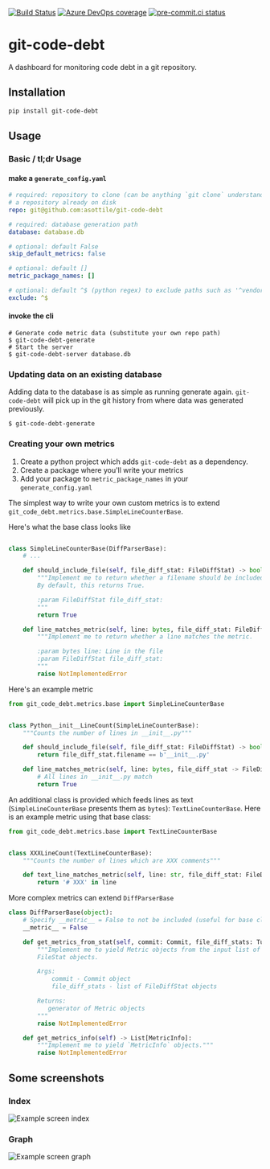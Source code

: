[![Build Status](https://asottile.visualstudio.com/asottile/_apis/build/status/asottile.git-code-debt?branchName=main)](https://asottile.visualstudio.com/asottile/_build/latest?definitionId=16&branchName=main)
[![Azure DevOps coverage](https://img.shields.io/azure-devops/coverage/asottile/asottile/16/main.svg)](https://dev.azure.com/asottile/asottile/_build/latest?definitionId=16&branchName=main)
[![pre-commit.ci status](https://results.pre-commit.ci/badge/github/asottile/git-code-debt/main.svg)](https://results.pre-commit.ci/latest/github/asottile/git-code-debt/main)

git-code-debt
=============

A dashboard for monitoring code debt in a git repository.


## Installation

```bash
pip install git-code-debt
```


## Usage


### Basic / tl;dr Usage

#### make a `generate_config.yaml`

```yaml
# required: repository to clone (can be anything `git clone` understands) even
# a repository already on disk
repo: git@github.com:asottile/git-code-debt

# required: database generation path
database: database.db

# optional: default False
skip_default_metrics: false

# optional: default []
metric_package_names: []

# optional: default ^$ (python regex) to exclude paths such as '^vendor/'
exclude: ^$
```

#### invoke the cli

```
# Generate code metric data (substitute your own repo path)
$ git-code-debt-generate
# Start the server
$ git-code-debt-server database.db
```

### Updating data on an existing database

Adding data to the database is as simple as running generate again.
`git-code-debt` will pick up in the git history from where data was generated
previously.

```
$ git-code-debt-generate
```

### Creating your own metrics

1. Create a python project which adds `git-code-debt` as a dependency.
2. Create a package where you'll write your metrics
3. Add your package to `metric_package_names` in your `generate_config.yaml`


The simplest way to write your own custom metrics is to extend
`git_code_debt.metrics.base.SimpleLineCounterBase`.


Here's what the base class looks like

```python

class SimpleLineCounterBase(DiffParserBase):
    # ...

    def should_include_file(self, file_diff_stat: FileDiffStat) -> bool:
        """Implement me to return whether a filename should be included.
        By default, this returns True.

        :param FileDiffStat file_diff_stat:
        """
        return True

    def line_matches_metric(self, line: bytes, file_diff_stat: FileDiffStat) -> bool:
        """Implement me to return whether a line matches the metric.

        :param bytes line: Line in the file
        :param FileDiffStat file_diff_stat:
        """
        raise NotImplementedError
```

Here's an example metric

```python
from git_code_debt.metrics.base import SimpleLineCounterBase


class Python__init__LineCount(SimpleLineCounterBase):
    """Counts the number of lines in __init__.py"""

    def should_include_file(self, file_diff_stat: FileDiffStat) -> bool:
        return file_diff_stat.filename == b'__init__.py'

    def line_matches_metric(self, line: bytes, file_diff_stat -> FileDiffStat) -> bool:
        # All lines in __init__.py match
        return True
```

An additional class is provided which feeds lines as text
(`SimpleLineCounterBase` presents them as `bytes`): `TextLineCounterBase`.
Here is an example metric using that base class:

```python
from git_code_debt.metrics.base import TextLineCounterBase


class XXXLineCount(TextLineCounterBase):
    """Counts the number of lines which are XXX comments"""

    def text_line_matches_metric(self, line: str, file_diff_stat: FileDiffStat) -> bool:
        return '# XXX' in line
```

More complex metrics can extend `DiffParserBase`

```python
class DiffParserBase(object):
    # Specify __metric__ = False to not be included (useful for base classes)
    __metric__ = False

    def get_metrics_from_stat(self, commit: Commit, file_diff_stats: Tuple[FileDiffStat, ...]) -> bool:
        """Implement me to yield Metric objects from the input list of
        FileStat objects.

        Args:
            commit - Commit object
            file_diff_stats - list of FileDiffStat objects

        Returns:
           generator of Metric objects
        """
        raise NotImplementedError

    def get_metrics_info(self) -> List[MetricInfo]:
        """Implement me to yield `MetricInfo` objects."""
        raise NotImplementedError
```


## Some screenshots

### Index
![Example screen index](https://raw.githubusercontent.com/asottile/git-code-debt/main/img/debt_screen_1.png)

### Graph
![Example screen graph](https://raw.githubusercontent.com/asottile/git-code-debt/main/img/debt_screen_2.png)
